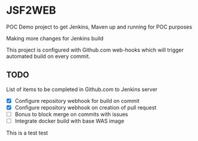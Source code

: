 # JSF2WEB

POC Demo project to get Jenkins, Maven up and running for POC purposes

Making more changes for Jenkins build

This project is configured with Github.com web-hooks which will trigger automated build on every commit.

## TODO

List of items to be completed in Github.com to Jenkins server

* [x] Configure repository webhook for build on commit
* [x] Configure repository webhook on creation of pull request
* [ ] Bonus to block merge on commits with issues
* [ ] Integrate docker build with base WAS image

This is a test test 

